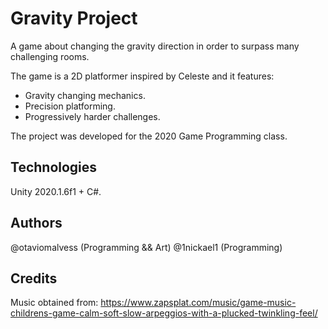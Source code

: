 # Gravity Project

A game about changing the gravity direction in order to surpass many challenging rooms.

The game is a 2D platformer inspired by Celeste and it features:
- Gravity changing mechanics.
- Precision platforming.
- Progressively harder challenges.

The project was developed for the 2020 Game Programming class.

## Technologies

Unity 2020.1.6f1 + C#.

## Authors

@otaviomalvess (Programming && Art)
@1nickael1 (Programming)

## Credits

Music obtained from: https://www.zapsplat.com/music/game-music-childrens-game-calm-soft-slow-arpeggios-with-a-plucked-twinkling-feel/

